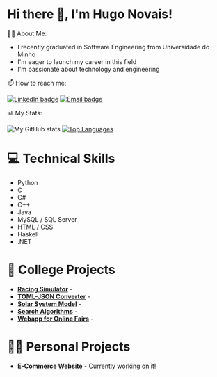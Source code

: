 <h1> Hi there 👋, I'm Hugo Novais! </h1>

🙋‍♂️ About Me:

- I recently graduated in Software Engineering from Universidade do Minho
- I'm eager to launch my career in this field
- I'm passionate about technology and engineering

📫 How to reach me:

[![LinkedIn badge](https://img.shields.io/badge/-HugoNovais-blue?style=for-the-badge&logo=linkedin)](https://www.linkedin.com/in/hugomnfnovais)
[![Email badge](https://img.shields.io/badge/-HugoNovais-c71610?style=for-the-badge&logo=Gmail&logoColor=white)](mailto:hugonovais2002@gmail.com)

📊 My Stats:

![My GitHub stats](https://github-readme-stats.vercel.app/api?username=hnovais&count_private=true&show_icons=true&theme=tokyonight&hide=contribs)
[![Top Languages](https://github-readme-stats.vercel.app/api/top-langs/?username=hnovais&layout=compact&theme=tokyonight)](https://github.com/anuraghazra/github-readme-stats)

# 💻 Technical Skills

- Python 
- C
- C#
- C++
- Java
- MySQL / SQL Server
- HTML / CSS
- Haskell
- .NET

# 🏫 College Projects

- [**Racing Simulator**]() - 
- [**TOML-JSON Converter**]() -
- [**Solar System Model**]() -
- [**Search Algorithms**]() - 
- [**Webapp for Online Fairs**]() - 

# 👨‍💻 Personal Projects

- [**E-Commerce Website**](https://github.com/HNovais/Unnamed-Project) - Currently working on it!

